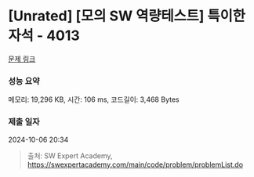 # [Unrated] [모의 SW 역량테스트] 특이한 자석 - 4013 

[문제 링크](https://swexpertacademy.com/main/code/problem/problemDetail.do?contestProbId=AWIeV9sKkcoDFAVH) 

### 성능 요약

메모리: 19,296 KB, 시간: 106 ms, 코드길이: 3,468 Bytes

### 제출 일자

2024-10-06 20:34



> 출처: SW Expert Academy, https://swexpertacademy.com/main/code/problem/problemList.do